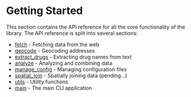 # Getting Started

This section contains the API reference for all the core functionality of the
library.  The API reference is split into several sections:

- [fetch](fetch.md) - Fetching data from the web
- [geocode](geocode.md) - Geocoding addresses
- [extract_drugs](extract_drugs.md) - Extracting drug names from text
- [analyze](analyze.md) - Analyzing and combining data
- [manage_config](manage_config.md) - Managing configuration files
- [spatial_join](spatial_join.md) - Spatially joining data (pending...)
- [utils](utils.md) - Utility functions
- [main](main.md) - The main CLI application